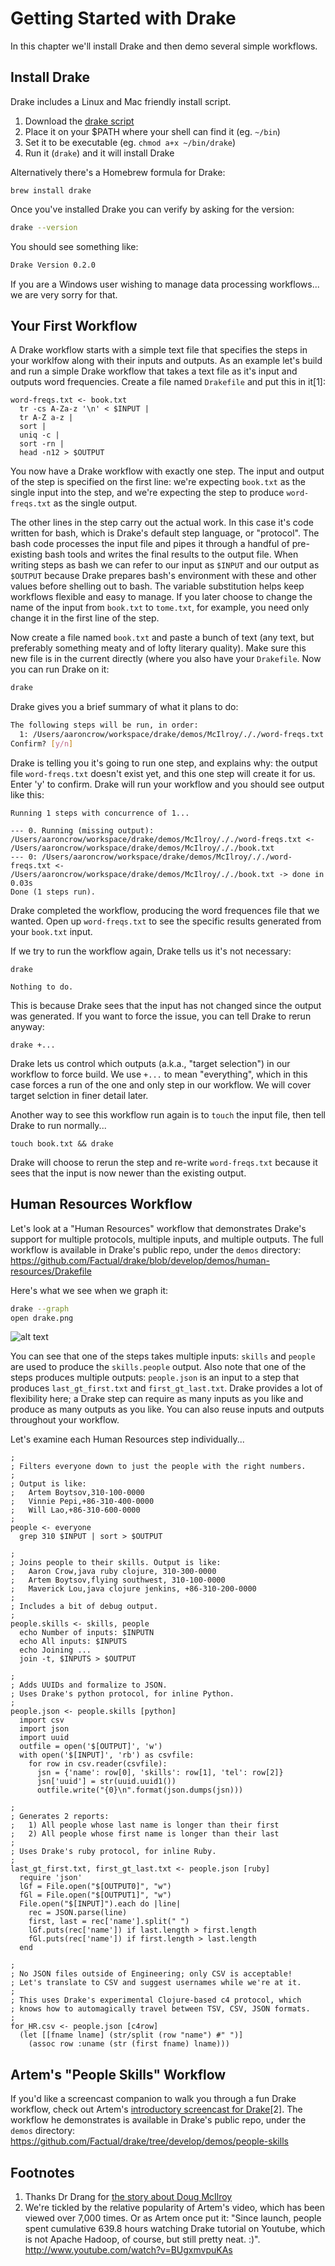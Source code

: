 # Getting Started with Drake

In this chapter we'll install Drake and then demo several simple workflows.

## Install Drake

Drake includes a Linux and Mac friendly install script.

1. Download the [drake script](https://github.com/Factual/drake/blob/develop/bin/drake)
2. Place it on your $PATH where your shell can find it (eg. `~/bin`)
3. Set it to be executable (eg. `chmod a+x ~/bin/drake`)
4. Run it (`drake`) and it will install Drake

Alternatively there's a Homebrew formula for Drake:
```
brew install drake
```

Once you've installed Drake you can verify by asking for the version:
```bash
drake --version
```

You should see something like:

```bash
Drake Version 0.2.0
```

If you are a Windows user wishing to manage data processing workflows... we are very sorry for that.


## Your First Workflow

A Drake workflow starts with a simple text file that specifies the steps in your worklfow along with their inputs and outputs. As an example let's build and run a simple Drake workflow that takes a text file as it's input and outputs word frequencies. Create a file named `Drakefile` and put this in it[1]:

```
word-freqs.txt <- book.txt
  tr -cs A-Za-z '\n' < $INPUT |
  tr A-Z a-z |
  sort |
  uniq -c |
  sort -rn |
  head -n12 > $OUTPUT
```

You now have a Drake workflow with exactly one step. The input and output of the step is specified on the first line: we're expecting `book.txt` as the single input into the step, and we're expecting the step to produce `word-freqs.txt` as the single output. 

The other lines in the step carry out the actual work. In this case it's code written for bash, which is Drake's default step language, or "protocol". The bash code processes the input file and pipes it through a handful of pre-existing bash tools and writes the final results to the output file. When writing steps as bash we can refer to our input as `$INPUT` and our output as `$OUTPUT` because Drake prepares bash's environment with these and other values before shelling out to bash. The variable substitution helps keep workflows flexible and easy to manage. If you later choose to change the name of the input from `book.txt` to `tome.txt`, for example, you need only change it in the first line of the step.

Now create a file named `book.txt` and paste a bunch of text (any text, but preferably something meaty and of lofty literary quality). Make sure this new file is in the current directly (where you also have your `Drakefile`. Now you can run Drake on it:

```bash
drake
```

Drake gives you a brief summary of what it plans to do:

```bash
The following steps will be run, in order:
  1: /Users/aaroncrow/workspace/drake/demos/McIlroy/././word-freqs.txt <- /Users/aaroncrow/workspace/drake/demos/McIlroy/././book.txt [missing output]
Confirm? [y/n]
```

Drake is telling you it's going to run one step, and explains why: the output file `word-freqs.txt` doesn't exist yet, and this one step will create it for us. Enter 'y' to confirm. Drake will run your workflow and you should see output like this:

```
Running 1 steps with concurrence of 1...

--- 0. Running (missing output): /Users/aaroncrow/workspace/drake/demos/McIlroy/././word-freqs.txt <- /Users/aaroncrow/workspace/drake/demos/McIlroy/././book.txt
--- 0: /Users/aaroncrow/workspace/drake/demos/McIlroy/././word-freqs.txt <- /Users/aaroncrow/workspace/drake/demos/McIlroy/././book.txt -> done in 0.03s
Done (1 steps run).
```

Drake completed the workflow, producing the word frequences file that we wanted. Open up `word-freqs.txt` to see the specific results generated from your `book.txt` input.

If we try to run the workflow again, Drake tells us it's not necessary:

```
drake

Nothing to do.
```

This is because Drake sees that the input has not changed since the output was generated. If you want to force the issue, you can tell Drake to rerun anyway:

```
drake +...
```

Drake lets us control which outputs (a.k.a., "target selection") in our workflow to force build. We use `+...` to mean "everything", which in this case forces a run of the one and only step in our workflow. We will cover target selction in finer detail later.

Another way to see this workflow run again is to `touch` the input file, then tell Drake to run normally...

```
touch book.txt && drake
```

Drake will choose to rerun the step and re-write `word-freqs.txt` because it sees that the input is now newer than the existing output.

## Human Resources Workflow

Let's look at a "Human Resources" workflow that demonstrates Drake's support for multiple protocols, multiple inputs, and multiple outputs. The full workflow is available in Drake's public repo, under the `demos` directory:
https://github.com/Factual/drake/blob/develop/demos/human-resources/Drakefile

Here's what we see when we graph it:
```bash
drake --graph
open drake.png
```

![alt text](https://github.com/dirtyvagabond/drake-user-manual/blob/master/images/human-resources-workflow.png "Human Resources Workflow, graphed")

You can see that one of the steps takes multiple inputs: `skills` and `people` are used to produce the `skills.people` output. Also note that one of the steps produces multiple outputs: `people.json` is an input to a step that produces `last_gt_first.txt` and `first_gt_last.txt`. Drake provides a lot of flexibility here; a Drake step can require as many inputs as you like and produce as many outputs as you like. You can also reuse inputs and outputs throughout your workflow.

Let's examine each Human Resources step individually...

```
;
; Filters everyone down to just the people with the right numbers.
;
; Output is like:
;   Artem Boytsov,310-100-0000
;   Vinnie Pepi,+86-310-400-0000
;   Will Lao,+86-310-600-0000
;
people <- everyone
  grep 310 $INPUT | sort > $OUTPUT
```

```
;
; Joins people to their skills. Output is like:
;   Aaron Crow,java ruby clojure, 310-300-0000
;   Artem Boytsov,flying southwest, 310-100-0000
;   Maverick Lou,java clojure jenkins, +86-310-200-0000
;
; Includes a bit of debug output.
;
people.skills <- skills, people
  echo Number of inputs: $INPUTN
  echo All inputs: $INPUTS
  echo Joining ...
  join -t, $INPUTS > $OUTPUT
```

```
;
; Adds UUIDs and formalize to JSON.
; Uses Drake's python protocol, for inline Python.
;
people.json <- people.skills [python]
  import csv
  import json
  import uuid
  outfile = open('$[OUTPUT]', 'w')
  with open('$[INPUT]', 'rb') as csvfile:
    for row in csv.reader(csvfile):
      jsn = {'name': row[0], 'skills': row[1], 'tel': row[2]}
      jsn['uuid'] = str(uuid.uuid1())
      outfile.write("{0}\n".format(json.dumps(jsn)))
```

```
;
; Generates 2 reports:
;   1) All people whose last name is longer than their first
;   2) All people whose first name is longer than their last
;
; Uses Drake's ruby protocol, for inline Ruby.
;
last_gt_first.txt, first_gt_last.txt <- people.json [ruby]
  require 'json'
  lGf = File.open("$[OUTPUT0]", "w")
  fGl = File.open("$[OUTPUT1]", "w")
  File.open("$[INPUT]").each do |line|
    rec = JSON.parse(line)
    first, last = rec['name'].split(" ")
    lGf.puts(rec['name']) if last.length > first.length
    fGl.puts(rec['name']) if first.length > last.length
  end
```

```
;
; No JSON files outside of Engineering; only CSV is acceptable!
; Let's translate to CSV and suggest usernames while we're at it.
;
; This uses Drake's experimental Clojure-based c4 protocol, which
; knows how to automagically travel between TSV, CSV, JSON formats.
;
for_HR.csv <- people.json [c4row]
  (let [[fname lname] (str/split (row "name") #" ")]
    (assoc row :uname (str (first fname) lname)))
```

## Artem's "People Skills" Workflow

If you'd like a screencast companion to walk you through a fun Drake workflow, check out Artem's [introductory screencast for Drake](http://www.youtube.com/watch?v=BUgxmvpuKAs)[2]. The workflow he demonstrates is available in Drake's public repo, under the `demos` directory:
https://github.com/Factual/drake/tree/develop/demos/people-skills

## Footnotes

1. Thanks Dr Drang for [the story about Doug McIlroy](http://www.leancrew.com/all-this/2011/12/more-shell-less-egg)
2. We're tickled by the relative popularity of Artem's video, which has been viewed over 7,000 times. Or as Artem once put it: "Since launch, people spent cumulative 639.8 hours watching Drake tutorial on Youtube, which is not Apache Hadoop, of course, but still pretty neat. :)". http://www.youtube.com/watch?v=BUgxmvpuKAs
